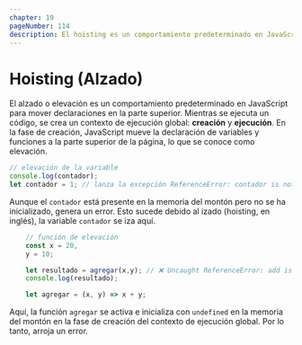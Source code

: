```yaml
---
chapter: 19
pageNumber: 114
description: El hoisting es un comportamiento predeterminado en JavaScript para mover declaraciones en la parte superior. Mientras se ejecuta un código, se crea un contexto de ejecución global y se ejecuta. En la fase de creación, JavaScript mueve la declaración de variable y función a la parte superior de la página, lo que se conoce como elevación..
---
```

# Hoisting (Alzado)

El alzado o elevación es un comportamiento predeterminado en JavaScript para mover declaraciones en la parte superior. Mientras se ejecuta un código, se crea un contexto de ejecución global: **creación** y **ejecución**. En la fase de creación, JavaScript mueve la declaración de variables y funciones a la parte superior de la página, lo que se conoce como elevación.

```javascript
// elevación de la variable
console.log(contador);
let contador = 1; // lanza la excepción ReferenceError: contador is not defined
```

Aunque el `contador` está presente en la memoria del montón pero no se ha inicializado, genera un error. Esto sucede debido al izado (hoisting, en inglés), la variable `contador` se iza aquí.

```javascript
    // función de elevación
    const x = 20,
    y = 10;

    let resultado = agregar(x,y); // ❌ Uncaught ReferenceError: add is not defined
    console.log(resultado);

    let agregar = (x, y) => x + y; 
```

Aquí, la función `agregar` se activa e inicializa con `undefined` en la memoria del montón en la fase de creación del contexto de ejecución global. Por lo tanto, arroja un error.
